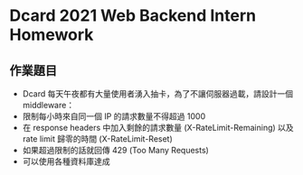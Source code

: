 # Dcard 2021 Web Backend Intern Homework

## 作業題目

 - Dcard 每天午夜都有大量使用者湧入抽卡，為了不讓伺服器過載，請設計一個 middleware：
 - 限制每小時來自同一個 IP 的請求數量不得超過 1000
 - 在 response headers 中加入剩餘的請求數量 (X-RateLimit-Remaining) 以及 rate limit 歸零的時間 (X-RateLimit-Reset)
 - 如果超過限制的話就回傳 429 (Too Many Requests)
 - 可以使用各種資料庫達成
